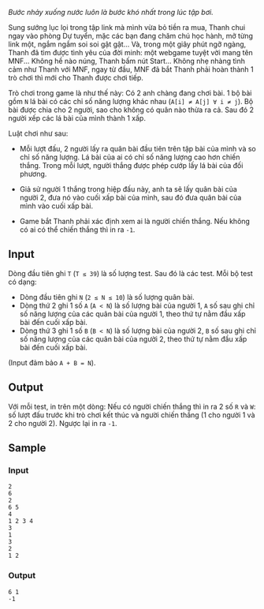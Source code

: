 *Bước nhảy xuống nước luôn là bước khó nhất trong lúc tập bơi.*

Sung sướng lục lọi trong tập link mà mình vừa bỏ tiền ra mua, Thanh chui ngay vào phòng Dự tuyển, mặc các bạn đang chăm chú học hành, mở từng link một, ngắm ngắm soi soi gật gật... Và, trong một giây phút ngỡ ngàng, Thanh đã tìm được tình yêu của đời minh: một webgame tuyệt vời mang tên MNF... Không hề nào núng, Thanh bấm nút Start...   Không nhẹ nhàng tình cảm như Thanh với MNF, ngay từ đầu, MNF đã bắt Thanh phải hoàn thành 1 trò chơi thì mới cho Thanh được chơi tiếp.

Trò chơi trong game là như thế này: Có 2 anh chàng đang chơi bài. 1 bộ bài gồm `N` lá bài có các chỉ số năng lượng khác nhau (`A[i] ≠ A[j] ∀ i ≠ j`). Bộ bài được chia cho 2 người, sao cho không có quân nào thừa ra cả. Sau đó 2 người xếp các lá bài của mình thành 1 xấp.

Luật chơi như sau:

- Mỗi lượt đấu, 2 người lấy ra quân bài đầu tiên trên tập bài của mình và so chỉ số năng lượng. Lá bài của ai có chỉ số năng lượng cao hơn chiến thắng. Trong mỗi lượt, người thắng được phép cướp lấy lá bài của đối phương.

- Giả sử người 1 thắng trong hiệp đấu này, anh ta sẽ lấy quân bài của người 2, đưa nó vào cuối xấp bài của mình, sau đó đưa quân bài của mình vào cuối xấp bài.

- Game bắt Thanh phải xác định xem ai là người chiến thắng. Nếu không có ai có thể chiến thắng thì in ra `-1`.

## Input

Dòng đầu tiên ghi `T` (`T ≤ 39`) là số lượng test. Sau đó là các test. Mỗi bộ test có dạng:

- Dòng đầu tiên ghi `N` (`2 ≤ N ≤ 10`) là số lượng quân bài.
- Dòng thứ 2 ghi 1 số `A` (`A < N`) là số lượng bài của người 1, `A` số sau ghi chỉ số năng lượng của các quân bài của người 1, theo thứ tự nằm đầu xấp bài đến cuối xấp bài.
- Dòng thứ 3 ghi 1 số `B` (`B < N`) là số lượng bài của người 2, `B` số sau ghi chỉ số năng lượng của các quân bài của người 2, theo thứ tự nằm đầu xấp bài đến cuối xấp bài.

(Input đảm bảo `A + B = N`).

## Output

Với mỗi test, in trên một dòng: Nếu có người chiến thắng thì in ra 2 số `R` và `W`: số lượt đấu trước khi trò chơi kết thúc và người chiến thắng (1 cho người 1 và 2 cho người 2). Ngược lại in ra `-1`.

## Sample

### Input
```
2
6
2 
6 5
4
1 2 3 4
3
1
3
2
1 2
```

### Output
```
6 1
-1
```
